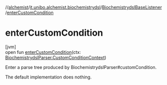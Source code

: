 //[alchemist](../../../index.md)/[it.unibo.alchemist.biochemistrydsl](../index.md)/[BiochemistrydslBaseListener](index.md)/[enterCustomCondition](enter-custom-condition.md)

# enterCustomCondition

[jvm]\
open fun [enterCustomCondition](enter-custom-condition.md)(ctx: [BiochemistrydslParser.CustomConditionContext](../-biochemistrydsl-parser/-custom-condition-context/index.md))

Enter a parse tree produced by BiochemistrydslParser#customCondition. 

The default implementation does nothing.
